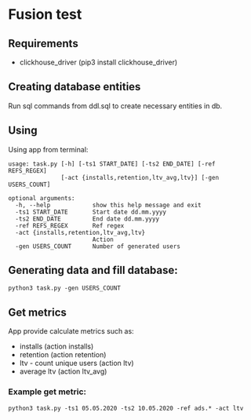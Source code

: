 # Fusion test
## Requirements

- clickhouse_driver (pip3 install clickhouse_driver)

## Creating database entities
Run sql commands from ddl.sql to create necessary entities in db.
## Using
Using app from terminal:
```
usage: task.py [-h] [-ts1 START_DATE] [-ts2 END_DATE] [-ref REFS_REGEX]
               [-act {installs,retention,ltv_avg,ltv}] [-gen USERS_COUNT]

optional arguments:
  -h, --help            show this help message and exit
  -ts1 START_DATE       Start date dd.mm.yyyy
  -ts2 END_DATE         End date dd.mm.yyyy
  -ref REFS_REGEX       Ref regex
  -act {installs,retention,ltv_avg,ltv}
                        Action
  -gen USERS_COUNT      Number of generated users

```

## Generating data and fill database:
```shell script
python3 task.py -gen USERS_COUNT
``` 

## Get metrics
App provide calculate metrics such as:

- installs (action installs)
- retention (action retention)
- ltv - count unique users (action ltv)
- average ltv (action ltv_avg)
### Example get metric:
```shell script
python3 task.py -ts1 05.05.2020 -ts2 10.05.2020 -ref ads.* -act ltv
```

